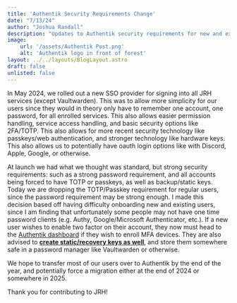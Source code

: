 ```yaml
---
title: 'Authentik Security Requirements Change'
date: "7/13/24"
author: "Joshua Randall"
description: "Updates to Authentik security requirements for new and existing users."
image:
    url: '/assets/Authentik Post.png'
    alt: 'Authentik logo in front of forest'
layout: ../../layouts/BlogLayout.astro
draft: false
unlisted: false
---
```

In May 2024, we rolled out a new SSO provider for signing into all JRH services (except Vaultwarden). This was to allow more simplicity for our users since they would in theory only have to remember one account, one password, for all enrolled services. This also allows easier permission handling, service access handling, and basic security options like 2FA/TOTP. This also allows for more recent security technology like passkeys/web authentication, and stronger technology like hardware keys. This also allows us to potentially have oauth login options like with Discord, Apple, Google, or otherwise.

At launch we had what we thought was standard, but strong security requirements: such as a strong password requirement, and all accounts being forced to have TOTP or passkeys, as well as backup/static keys. Today we are dropping the TOTP/Passkey requirement for regular users, since the password requirement may be strong enough. I made this decision based off having difficulty onboarding new and existing users, since I am finding that unfortunately some people may not have one time password clients (e.g. Authy, Google/Microsoft Authenticator, etc.). If a new user wishes to enable two factor on their account, they now must head to the [Authentik dashboard](https://sso.joshrandall.net/) if they wish to enroll MFA devices. They are also advised to <b><u>create static/recovery keys as well</u></b>, and store them somewhere safe in a password manager like Vaultwarden or otherwise.

We hope to transfer most of our users over to Authentik by the end of the year, and potentially force a migration either at the end of 2024 or somewhere in 2025.

Thank you for contributing to JRH!